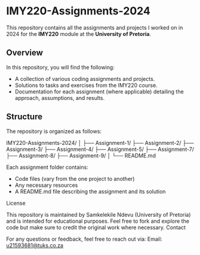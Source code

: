 # IMY220-Assignments-2024

This repository contains all the assignments and projects I worked on in 2024 for the **IMY220** module at the **University of Pretoria**.

## Overview

In this repository, you will find the following:

- A collection of various coding assignments and projects.
- Solutions to tasks and exercises from the IMY220 course.
- Documentation for each assignment (where applicable) detailing the approach, assumptions, and results.

## Structure

The repository is organized as follows:

IMY220-Assignments-2024/ │ ├── Assignment-1/ ├── Assignment-2/ ├── Assignment-3/ ├── Assignment-4/ ├── Assignment-5/ ├── Assignment-7/ ├── Assignment-8/ ├── Assignment-9/ │ └── README.md

Each assignment folder contains:

- Code files (vary from the one project to another)
- Any necessary resources
- A README.md file describing the assignment and its solution

License

This repository is maintained by Samkelekile Ndevu (University of Pretoria) and is intended for educational purposes. Feel free to fork and explore the code but make sure to credit the original work where necessary.
Contact

For any questions or feedback, feel free to reach out via:
    Email: u21593681@tuks.co.za
